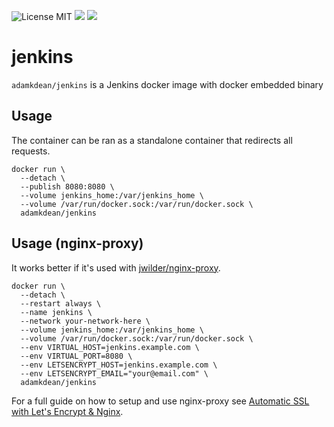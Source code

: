 ![License MIT](https://img.shields.io/badge/license-MIT-blue.svg)
[![](https://img.shields.io/docker/stars/adamkdean/jenkins.svg)](https://hub.docker.com/r/adamkdean/jenkins 'DockerHub') [![](https://img.shields.io/docker/pulls/adamkdean/jenkins.svg)](https://hub.docker.com/r/adamkdean/jenkins 'DockerHub')

# jenkins

`adamkdean/jenkins` is a Jenkins docker image with docker embedded binary

## Usage

The container can be ran as a standalone container that redirects all requests.

```
docker run \
  --detach \
  --publish 8080:8080 \
  --volume jenkins_home:/var/jenkins_home \
  --volume /var/run/docker.sock:/var/run/docker.sock \
  adamkdean/jenkins
```

## Usage (nginx-proxy)

It works better if it's used with [jwilder/nginx-proxy](https://github.com/jwilder/nginx-proxy).

```
docker run \
  --detach \
  --restart always \
  --name jenkins \
  --network your-network-here \
  --volume jenkins_home:/var/jenkins_home \
  --volume /var/run/docker.sock:/var/run/docker.sock \
  --env VIRTUAL_HOST=jenkins.example.com \
  --env VIRTUAL_PORT=8080 \
  --env LETSENCRYPT_HOST=jenkins.example.com \
  --env LETSENCRYPT_EMAIL="your@email.com" \
  adamkdean/jenkins
```

For a full guide on how to setup and use nginx-proxy see [Automatic SSL with Let's Encrypt & Nginx](https://dev.to/adamkdean/automatic-ssl-with-let-s-encrypt-nginx-4nfk).
